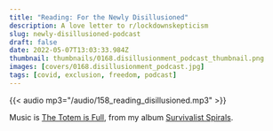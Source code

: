 ```yaml
---
title: "Reading: For the Newly Disillusioned"
description: A love letter to r/lockdownskepticism
slug: newly-disillusioned-podcast
draft: false
date: 2022-05-07T13:03:33.984Z
thumbnail: thumbnails/0168.disillusionment_podcast_thumbnail.png
images: [covers/0168.disillusionment_podcast.jpg]
tags: [covid, exclusion, freedom, podcast]
---
```


{{< audio mp3="/audio/158_reading_disillusioned.mp3" >}}

Music is [The Totem is Full][totem], from my album [Survivalist Spirals][survivalist].

[totem]: https://music.youtube.com/watch?v=Mc3J5j0LlLw&list=OLAK5uy_n-hmaqbD7Nqj_tka-SfifhpF-MOL0B6yY

[survivalist]: https://distrokid.com/hyperfollow/bartholomy/survivalist-spirals
